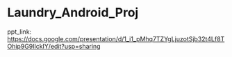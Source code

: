 # Laundry_Android_Proj
ppt_link: https://docs.google.com/presentation/d/1_i1_pMhq7TZYgLjuzotSjb32t4Lf8TOhip9G9IlckIY/edit?usp=sharing
